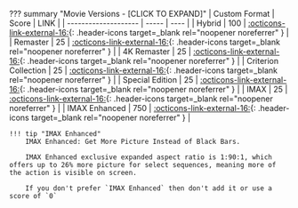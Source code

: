 ??? summary "Movie Versions - [CLICK TO EXPAND]"
    | Custom Format        | Score | LINK |
    | -------------------- | ----- | ---- |
    | Hybrid               | 100   | [:octicons-link-external-16:](/Radarr/Radarr-collection-of-custom-formats/#hybrid){: .header-icons target=_blank rel="noopener noreferrer" } |
    | Remaster             | 25    | [:octicons-link-external-16:](/Radarr/Radarr-collection-of-custom-formats/#remaster){: .header-icons target=_blank rel="noopener noreferrer" } |
    | 4K Remaster          | 25    | [:octicons-link-external-16:](/Radarr/Radarr-collection-of-custom-formats/#4k-remaster){: .header-icons target=_blank rel="noopener noreferrer" } |
    | Criterion Collection | 25    | [:octicons-link-external-16:](/Radarr/Radarr-collection-of-custom-formats/#criterion-collection){: .header-icons target=_blank rel="noopener noreferrer" } |
    | Special Edition      | 25    | [:octicons-link-external-16:](/Radarr/Radarr-collection-of-custom-formats/#special-edition){: .header-icons target=_blank rel="noopener noreferrer" } |
    | IMAX                 | 25    | [:octicons-link-external-16:](/Radarr/Radarr-collection-of-custom-formats/#imax){: .header-icons target=_blank rel="noopener noreferrer" } |
    | IMAX Enhanced        | 750   | [:octicons-link-external-16:](/Radarr/Radarr-collection-of-custom-formats/#imax-enhanced){: .header-icons target=_blank rel="noopener noreferrer" } |

    !!! tip "IMAX Enhanced"
        IMAX Enhanced: Get More Picture Instead of Black Bars.

        IMAX Enhanced exclusive expanded aspect ratio is 1:90:1, which offers up to 26% more picture for select sequences, meaning more of the action is visible on screen.

        If you don't prefer `IMAX Enhanced` then don't add it or use a score of `0`
